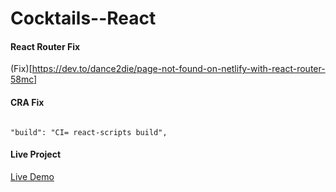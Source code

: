 # Cocktails--React

#### React Router Fix

(Fix)[https://dev.to/dance2die/page-not-found-on-netlify-with-react-router-58mc]

#### CRA Fix

```

"build": "CI= react-scripts build",

```


#### Live Project
[Live Demo](https://cocktails-react-012.netlify.app)